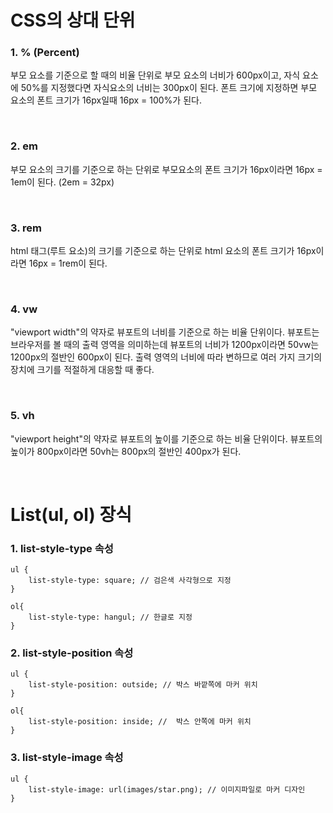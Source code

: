 # CSS의 상대 단위

### 1. % (Percent)

부모 요소를 기준으로 할 때의 비율 단위로 부모 요소의 너비가 600px이고, 자식 요소에 50%를 지정했다면 자식요소의 너비는 300px이 된다. 폰트 크기에 지정하면 부모 요소의 폰트 크기가 16px일때 16px = 100%가 된다.

<br>

### 2. em

부모 요소의 크기를 기준으로 하는 단위로 부모요소의 폰트 크기가 16px이라면 16px = 1em이 된다. (2em = 32px)

<br>

### 3. rem

html 태그(루트 요소)의 크기를 기준으로 하는 단위로 html 요소의 폰트 크기가 16px이라면 16px = 1rem이 된다.

<br>

### 4. vw

"viewport width"의 약자로 뷰포트의 너비를 기준으로 하는 비율 단위이다. 뷰포트는 브라우저를 볼 때의 출력 영역을 의미하는데 뷰포트의 너비가 1200px이라면 50vw는 1200px의 절반인 600px이 된다. 출력 영역의 너비에 따라 변하므로 여러 가지 크기의 장치에 크기를 적절하게 대응할 때 좋다.

<br>

### 5. vh

"viewport height"의 약자로 뷰포트의 높이를 기준으로 하는 비율 단위이다. 뷰포트의 높이가 800px이라면 50vh는 800px의 절반인 400px가 된다.

<br>

# List(ul, ol) 장식

### 1. list-style-type 속성

```
ul {
	list-style-type: square; // 검은색 사각형으로 지정
}

ol{
	list-style-type: hangul; // 한글로 지정
}
```

### 2. list-style-position 속성

```
ul {
	list-style-position: outside; // 박스 바깥쪽에 마커 위치
}

ol{
	list-style-position: inside; //  박스 안쪽에 마커 위치
}
```

### 3. list-style-image 속성

```
ul {
	list-style-image: url(images/star.png); // 이미지파일로 마커 디자인
}

```
